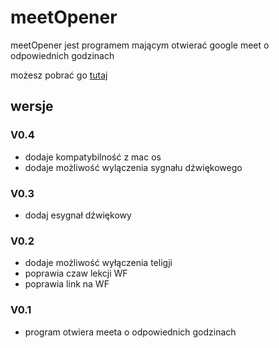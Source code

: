 # meetOpener

meetOpener jest programem mającym otwierać google meet o odpowiednich godzinach

możesz pobrać go [tutaj](https://github.com/MHanak-the-psychopath/meetOpener/raw/main/meetOpener.jar)

## wersje

### V0.4
* dodaje kompatybilność z mac os
* dodaje możliwość wylączenia sygnału dźwiękowego

### V0.3
* dodaj esygnał dźwiękowy

### V0.2
* dodaje możliwość wyłączenia teligji
* poprawia czaw lekcji WF
* poprawia link na WF

### V0.1
* program otwiera meeta o odpowiednich godzinach
